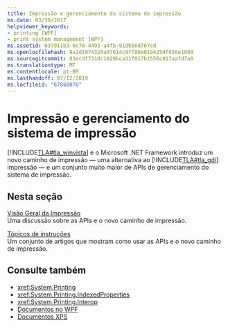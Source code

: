 ```yaml
---
title: Impressão e gerenciamento do sistema de impressão
ms.date: 03/30/2017
helpviewer_keywords:
- printing [WPF]
- print system management [WPF]
ms.assetid: 637911b3-0c78-4493-a4fb-91db56d767cd
ms.openlocfilehash: 9a1d1974320a07614c9ff80e010425df056e1080
ms.sourcegitcommit: 83ecdf731dc1920bca31f017b1556c917aafd7a0
ms.translationtype: MT
ms.contentlocale: pt-BR
ms.lasthandoff: 07/12/2019
ms.locfileid: "67860078"
---
```

# <a name="printing-and-print-system-management"></a>Impressão e gerenciamento do sistema de impressão
[!INCLUDE[TLA#tla_winvista](../../../../includes/tlasharptla-winvista-md.md)] e o Microsoft .NET Framework introduz um novo caminho de impressão — uma alternativa ao [!INCLUDE[TLA#tla_gdi](../../../../includes/tlasharptla-gdi-md.md)] impressão — e um conjunto muito maior de APIs de gerenciamento do sistema de impressão.  
  
## <a name="in-this-section"></a>Nesta seção  
 [Visão Geral da Impressão](printing-overview.md)  
 Uma discussão sobre as APIs e o novo caminho de impressão.  
  
 [Tópicos de instruções](printing-how-to-topics.md)  
 Um conjunto de artigos que mostram como usar as APIs e o novo caminho de impressão.  
  
## <a name="see-also"></a>Consulte também

- <xref:System.Printing>
- <xref:System.Printing.IndexedProperties>
- <xref:System.Printing.Interop>
- [Documentos no WPF](documents-in-wpf.md)
- [Documentos XPS](/windows/desktop/printdocs/documents)
